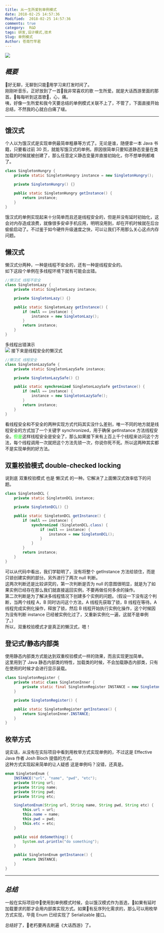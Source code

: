 ```yaml
---
title: 从一生所爱到单例模式
date: 2018-02-25 14:57:36
Modified:  2018-02-25 14:57:36
comments: true
category:  R&D
tags: 研发,设计模式,技术
Slug: 单例模式
Author: 苍南竹竿君
---
```

![](http://wx3.sinaimg.cn/mw690/ad108d28gy1fospcgdsuhj20d30as3yu.jpg)  
## ***概要***
好无聊，无聊到只能用学习来打发时间了。  
刚刚听音乐，正好放到了一首我非常喜欢的歌 一生所爱。就是大话西游里面的那首。每每听到这首歌，心，痛。  
咦，好像一生所爱和我今天要总结的单例模式关联不上了，不管了，下面直接开始总结，不然我的心就白白痛了啵。

---
## 饿汉式
个人以为饿汉式是实现单例最简单粗暴等方式了。无论是谁，随便拿一本 Java 书籍，只要看过前 30 页，就能写饿汉式的单例。原因很简单只要知道静态变量在类加载的时候就被创建了，那么任意定义静态变量并直接初始化，你不想单例都难了。<!--more-->  
```java
class SingletonHungry {
    private static SingletonHungry instance = new SingletonHungry();

    private SingletonHungry() {}

    public static SingletonHungry getInstance() {
        return instance;
    }
}
```
饿汉式的单例实现起来十分简单而且还是线程安全的，但是并没有延时初始化，这会对内存造成浪费，就像很多安卓手机应用，明明没用到，却在开机时候就在后台偷偷启动了。不过鉴于如今硬件升级速度之快，可以让我们不用那么关心这点内存问题。  

## 懒汉式
懒汉式分两种，一种是线程不安全的，还有一种是线程安全的。  
如下这段个单例在多线程环境下就有可能会出错。
```java
//懒汉式 线程不安全
class SingletonLazy {
    private static SingletonLazy instance;

    private SingletonLazy() {}

    public static SingletonLazy getInstance() {
        if (null == instance) {
            instance = new SingletonLazy();
        }
        return instance;
    }
}
```
多线程出错演示  
![](http://upload-images.jianshu.io/upload_images/7896037-d7e1e7cbcad15110.gif?imageMogr2/auto-orient/strip)
接下来是线程安全的懒汉式  
```java
//懒汉式 线程安全
class SingletonLazySafe {
    private static SingletonLazySafe instance;

    private SingletonLazySafe() {}

    public static synchronized SingletonLazySafe getInstance() {
        if (null == instance) {
            instance = new SingletonLazySafe();
        }
        return instance;
    }
}
```
看线程安全和不安全的两种实现方式代码其实没什么差别，唯一不同的地方就是线程安全的方式加了一个关键字 synchronized，用于确保 getInstance 方法线程安全。<font color=red>但是</font>这样线程安全是安全了，那么如果接下来有上百上千个线程来访问这个方法，每个线程调用一次就把这个方法先锁一次，你说你死不死。所以这两种其实都不是实现单例的好方法。  

## 双重校验模式 double-checked locking
说到底 双重校验模式 也是 懒汉式 的一种。它解决了上面懒汉式效率低下的问题。  
```java
class SingletonDCL {
    private static SingletonDCL instance;

    private SingletonDCL() {}

    public static SingletonDCL getInstance() {
        if (null == instance) {
            synchronized (SingletonDCL.class) {
                if (null == instance) {
                    instance = new SingletonDCL();
                }
            }
        }
        return instance;
    }
}
```
可以从代码中看出，我们学聪明了，没有将整个 getInstance 方法给锁住，而是只锁创建实例的部分。另外进行了两次 null 判断。  
这两次判断还是比较讲究的，第一次判断是否为 null 的意图很明显，就是为了如果实例已经存在那么我们就直接返回实例，不要再做任何多余的操作。  
第二次判断是为了解决多线程情况下创建多个实例的问题。（假设一下没有这个判断，当两个线程 A，B 同时访问这个方法，A 线程先获取了锁，B 线程在等待。A 线程完成实例化操作，释放了锁，然后 B 线程开始执行实例化操作，这个时候因为没有判断 instance 已经被实例化过了，又重新实例化一遍，这就不是单例了。）  
所以，双重校验模式才是真正的懒汉式，嗯！  

## 登记式/静态内部类
使用静态内部类方式能达到双重校验模式一样的效果，而且实现更加简单。  
这里用到了 Java 静态内部类的特性，加载类的时候，不会加载静态内部类，只有在使用的时候才会进行显示装载。
```java
class SingletonRegister {
    private static class SingletonInner {
        private static final SingletonRegister INSTANCE = new SingletonRegister();
    }

    private SingletonRegister() {

    public static SingletonRegister getInstance() {
        return SingletonInner.INSTANCE;
    }
}
```

## 枚举方式
说实话，从没有在实际项目中看到用枚举方式实现单例的，不过这是 Effective Java 作者 Josh Bloch 提倡的方式。  
这种方式实现起来简单的让人疑惑 这是单例吗？没错，还真是。
```java
enum SingletonEnum {
    INSTANCE("url", "name", "pwd", "etc");
    private String url;
    private String name;
    private String pwd;
    private String etc;

    SingletonEnum(String url, String name, String pwd, String etc) {
        this.url = url;
        this.name = name;
        this.pwd = pwd;
        this.etc = etc;
    }

    public void doSomething() {
        System.out.println("do something");
    }

    public SingletonEnum getInstance() {
        return INSTANCE;
    }
}
```
---
 ## ***总结***
一般在实际项目中使用到单例模式时候，会以饿汉模式作为首选，如果有延时加载要求的那才会用内部类实现方式。如果有反序列化需求的，那么可以用枚举方式实现，毕竟 Enum 已经实现了 Serializable 接口。  

总结好了，老朽要再去刷遍《大话西游》了。
